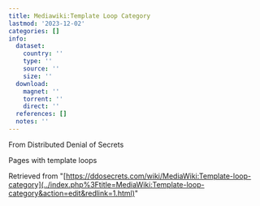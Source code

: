 ```yaml
---
title: Mediawiki:Template Loop Category
lastmod: '2023-12-02'
categories: []
info:
  dataset:
    country: ''
    type: ''
    source: ''
    size: ''
  download:
    magnet: ''
    torrent: ''
    direct: ''
  references: []
  notes: ''
---
```




From Distributed Denial of Secrets

Pages with template loops

Retrieved from
"[https://ddosecrets.com/wiki/MediaWiki:Template-loop-category](../index.php%3Ftitle=MediaWiki:Template-loop-category&action=edit&redlink=1.html)"

